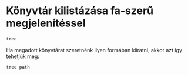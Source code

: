 # Könyvtár kilistázása fa-szerű megjelenítéssel

```bash
tree
```

Ha megadott könyvtárat szeretnénk ilyen formában kiíratni, akkor azt így tehetjük meg:
```bash
tree path
```

